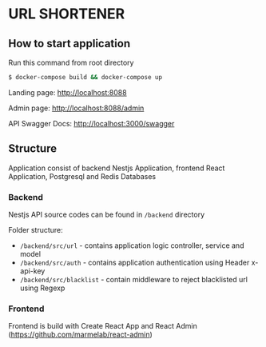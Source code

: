 # URL SHORTENER

## How to start application

Run this command from root directory

```bash
$ docker-compose build && docker-compose up
```

Landing page: [http://localhost:8088](http://localhost:8088/) 

Admin page: [http://localhost:8088/admin](http://localhost:8088/admin) 

API Swagger Docs: [http://localhost:3000/swagger](http://localhost:3000/swagger) 


## Structure 
Application consist of backend Nestjs Application, frontend React Application, Postgresql and Redis Databases

### Backend
Nestjs API source codes can be found in `/backend` directory

Folder structure:
- `/backend/src/url` - contains application logic controller, service and model 
- `/backend/src/auth` - contains application authentication using Header x-api-key
- `/backend/src/blacklist` - contain middleware to reject blacklisted url using Regexp

### Frontend
Frontend is build with Create React App and React Admin (https://github.com/marmelab/react-admin)
